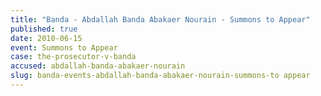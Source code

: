 ```yaml
---
title: "Banda - Abdallah Banda Abakaer Nourain - Summons to Appear"
published: true
date: 2010-06-15
event: Summons to Appear
case: the-prosecutor-v-banda
accused: abdallah-banda-abakaer-nourain
slug: banda-events-abdallah-banda-abakaer-nourain-summons-to appear
---
```

